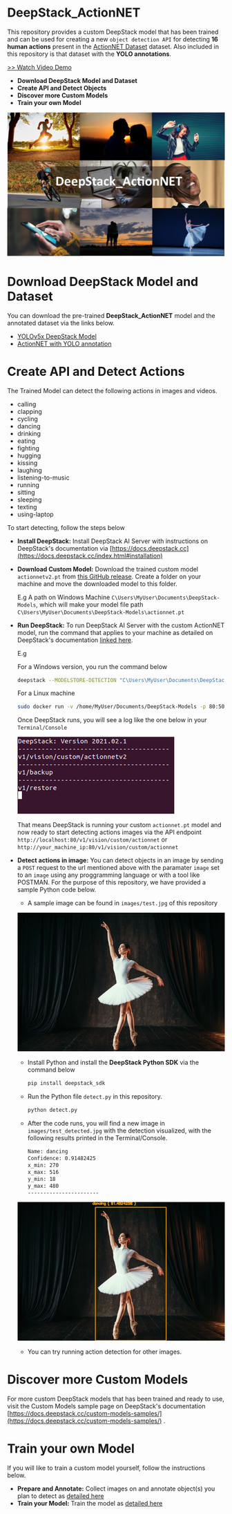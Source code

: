 # DeepStack_ActionNET

This repository provides a custom DeepStack model that has been trained and can be used for creating a new `object detection API` for detecting **16 human actions** present in the [ActionNET Dataset](https://github.com/OlafenwaMoses/Action-Net) dataset. Also included in this repository is that dataset with the **YOLO annotations**.

[>> Watch Video Demo](https://www.youtube.com/watch?v=T3wZwLVB0iQ)

- **Download DeepStack Model and Dataset**
- **Create API and Detect Objects**
- **Discover more Custom Models**
- **Train your own Model**

![](images/image.png)


# Download DeepStack Model and Dataset

You can download the pre-trained **DeepStack_ActionNET** model and the annotated dataset via the links below.

- [YOLOv5x DeepStack Model](https://github.com/OlafenwaMoses/DeepStack_ActionNET/releases/tag/v1)
- [ActionNET with YOLO annotation](https://deepquest.sfo2.digitaloceanspaces.com/deepstack/zeus/actionnet_yolo.zip)



# Create API and Detect Actions

The Trained Model can detect the following actions in images and videos. 

- calling
- clapping
- cycling
- dancing
- drinking
- eating
- fighting
- hugging
- kissing
- laughing
- listening-to-music
- running
- sitting
- sleeping
- texting
- using-laptop

To start detecting, follow the steps below

- **Install DeepStack:** Install DeepStack AI Server with instructions on DeepStack's documentation via [https://docs.deepstack.cc](https://docs.deepstack.cc/index.html#installation)
- **Download Custom Model:** Download the trained custom model `actionnetv2.pt` from [this GitHub release](https://github.com/OlafenwaMoses/DeepStack_ActionNET/releases/tag/v2). Create a folder on your machine and move the downloaded model to this folder.

    E.g A path on Windows Machine `C\Users\MyUser\Documents\DeepStack-Models`, which will make your model file path `C\Users\MyUser\Documents\DeepStack-Models\actionnet.pt`

- **Run DeepStack:** To run DeepStack AI Server with the custom ActionNET model, run the command that applies to your machine as detailed on DeepStack's documentation [linked here](https://docs.deepstack.cc/custom-models/deployment/index.html#starting-deepstack).

    E.g

    For a Windows version, you run the command below
    ```bash
    deepstack --MODELSTORE-DETECTION "C\Users\MyUser\Documents\DeepStack-Models" --PORT 80
    ```

    For a Linux machine
    ```bash
    sudo docker run -v /home/MyUser/Documents/DeepStack-Models -p 80:5000 deepquestai/deepstack
    ```
    Once DeepStack runs, you will see a log like the one below in your `Terminal/Console`

    ![](images/deepstack-log2.png)

    That means DeepStack is running your custom `actionnet.pt` model and now ready to start detecting actions images via the API endpoint `http://localhost:80/v1/vision/custom/actionnet` or `http://your_machine_ip:80/v1/vision/custom/actionnet`

- **Detect actions in image:** You can detect objects in an image by sending a `POST` request to the url mentioned above with the paramater `image` set to an `image` using any proggramming language or with a tool like POSTMAN. For the purpose of this repository, we have provided a sample Python code below.

    - A sample image can be found in `images/test.jpg` of this repository


    ![](images/test.jpg)

    - Install Python and install the **DeepStack Python SDK** via the command below
        ```bash
        pip install deepstack_sdk
        ```
    - Run the Python file `detect.py` in this repository.

        ```bash
        python detect.py
        ```
    - After the code runs, you will find a new image in `images/test_detected.jpg` with the detection visualized, with the following results printed in the Terminal/Console.

        ```
        Name: dancing
        Confidence: 0.91482425
        x_min: 270
        x_max: 516
        y_min: 18
        y_max: 480
        -----------------------
        ```

    ![](images/test_detected.jpg)
    - You can try running action detection for other images.

# Discover more Custom Models

For more custom DeepStack models that has been trained and ready to use, visit the Custom Models sample page on DeepStack's documentation [https://docs.deepstack.cc/custom-models-samples/](https://docs.deepstack.cc/custom-models-samples/) .



# Train your own Model

If you will like to train a custom model yourself, follow the instructions below.

- **Prepare and Annotate:** Collect images on and annotate object(s) you plan to detect as [ detailed here ](https://docs.deepstack.cc/custom-models/datasetprep/index.html)
- **Train your Model:** Train the model as [detailed here](https://docs.deepstack.cc/custom-models/training/index.html)